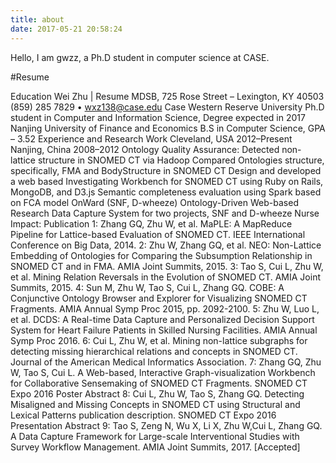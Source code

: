```yaml
---
title: about
date: 2017-05-21 20:58:24
---
```

Hello, I am gwzz, a Ph.D student in computer science at CASE.


#Resume

Education
Wei Zhu | Resume MDSB, 725 Rose Street – Lexington, KY 40503
  (859) 285 7829 •   wxz138@case.edu
 Case Western Reserve University
Ph.D student in Computer and Information Science, Degree expected in 2017
Nanjing University of Finance and Economics
B.S in Computer Science, GPA – 3.52
Experience and Research Work
Cleveland, USA
2012–Present
Nanjing, China
2008–2012
 Ontology Quality Assurance:
  Detected non-lattice structure in SNOMED CT via Hadoop
  Compared Ontologies structure, specifically, FMA and BodyStructure in SNOMED CT
  Design and developed a web based Investigating Workbench for SNOMED CT using Ruby on Rails,
MongoDB, and D3.js
  Semantic completeness evaluation using Spark based on FCA model
OnWard (SNF, D-wheeze)
Ontology-Driven Web-based Research Data Capture System for two projects, SNF and D-wheeze
Nurse Impact: Publication
1: Zhang GQ, Zhu W, et al. MaPLE: A MapReduce Pipeline for Lattice-based Evaluation of SNOMED CT. IEEE International Conference on Big Data, 2014.
2: Zhu W, Zhang GQ, et al. NEO: Non-Lattice Embedding of Ontologies for Comparing the Subsumption Relationship in SNOMED CT and in FMA. AMIA Joint Summits, 2015.
3: Tao S, Cui L, Zhu W, et al. Mining Relation Reversals in the Evolution of SNOMED CT. AMIA Joint Summits, 2015.
4: Sun M, Zhu W, Tao S, Cui L, Zhang GQ. COBE: A Conjunctive Ontology Browser and Explorer for Visualizing SNOMED CT Fragments. AMIA Annual Symp Proc 2015, pp. 2092-2100.
5: Zhu W, Luo L, et al. DCDS: A Real-time Data Capture and Personalized Decision Support System for Heart Failure Patients in Skilled Nursing Facilities. AMIA Annual Symp Proc 2016.
6: Cui L, Zhu W, et al. Mining non-lattice subgraphs for detecting missing hierarchical relations and concepts in SNOMED CT. Journal of the American Medical Informatics Association.
7: Zhang GQ, Zhu W, Tao S, Cui L. A Web-based, Interactive Graph-visualization Workbench for Collaborative Sensemaking of SNOMED CT Fragments. SNOMED CT Expo 2016 Poster Abstract
8: Cui L, Zhu W, Tao S, Zhang GQ. Detecting Misaligned and Missing Concepts in SNOMED CT using Structural and Lexical Patterns publication description. SNOMED CT Expo 2016 Presentation Abstract
9: Tao S, Zeng N, Wu X, Li X, Zhu W,Cui L, Zhang GQ. A Data Capture Framework for Large-scale Interventional Studies with Survey Workflow Management. AMIA Joint Summits, 2017. [Accepted]
 